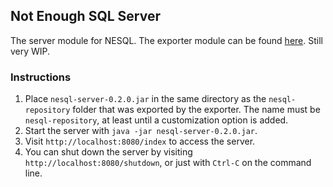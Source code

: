 ## Not Enough SQL Server

The server module for NESQL. The exporter module can be found
[here](https://github.com/D-Cysteine/nesql-exporter). Still very WIP.

### Instructions

1. Place `nesql-server-0.2.0.jar` in the same directory as the
   `nesql-repository` folder that was exported by the exporter. The name must
   be `nesql-repository`, at least until a customization option is added.
2. Start the server with `java -jar nesql-server-0.2.0.jar`.
3. Visit `http://localhost:8080/index` to access the server.
4. You can shut down the server by visiting `http://localhost:8080/shutdown`, or
   just with `Ctrl-C` on the command line.
